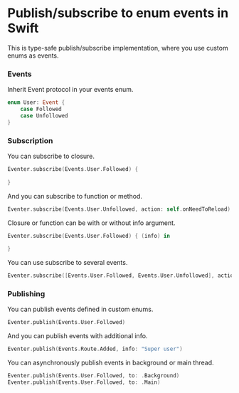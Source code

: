 Publish/subscribe to enum events in Swift
===================

This is type-safe publish/subscribe implementation, where you use custom enums as events.

### Events

Inherit Event protocol in your events enum.

```swift
enum User: Event {
    case Followed
    case Unfollowed
}
```

### Subscription

You can subscribe to closure.

```swift
Eventer.subscribe(Events.User.Followed) {
  
}
```

And you can subscribe to function or method.

```swift
Eventer.subscribe(Events.User.Unfollowed, action: self.onNeedToReload)
```

Closure or function can be with or without info argument.

```swift
Eventer.subscribe(Events.User.Followed) { (info) in
  
}
```

You can use subscribe to several events.

```swift
Eventer.subscribe([Events.User.Followed, Events.User.Unfollowed], action: self.onNeedToReload)
```

### Publishing

You can publish events defined in custom enums.

```swift
Eventer.publish(Events.User.Followed)
```

And you can publish events with additional info.

```swift
Eventer.publish(Events.Route.Added, info: "Super user")
```

You can asynchronously publish events in background or main thread.

```swift
Eventer.publish(Events.User.Followed, to: .Background)
Eventer.publish(Events.User.Followed, to: .Main)
```
